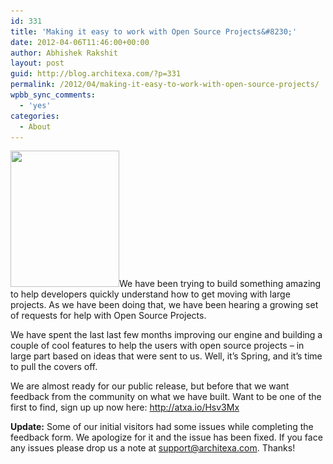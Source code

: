 ```yaml
---
id: 331
title: 'Making it easy to work with Open Source Projects&#8230;'
date: 2012-04-06T11:46:00+00:00
author: Abhishek Rakshit
layout: post
guid: http://blog.architexa.com/?p=331
permalink: /2012/04/making-it-easy-to-work-with-open-source-projects/
wpbb_sync_comments:
  - 'yes'
categories:
  - About
---
```

<!--S-ButtonZ 1.1.5 Start-->

<div style="float: left; width: 42px; padding-right: 10px; margin: 0 -52px 0 0; position: relative; left: -62px; top: 8px">
</div>

<!--S-ButtonZ 1.1.5 End-->

[<img class="alignright size-medium wp-image-332" title="beginning" src="assets/uploads/2012/04/beginning-240x300.jpg" alt="" width="174" height="218" srcset="assets/uploads/2012/04/beginning-240x300.jpg 240w, assets/uploads/2012/04/beginning.jpg 300w" sizes="(max-width: 174px) 100vw, 174px" />](assets/uploads/2012/04/beginning.jpg)We have been trying to build something amazing to help developers quickly understand how to get moving with large projects. As we have been doing that, we have been hearing a growing set of requests for help with Open Source Projects.

We have spent the last last few months improving our engine and building a couple of cool features to help the users with open source projects &#8211; in large part based on ideas that were sent to us. Well, it&#8217;s Spring, and it&#8217;s time to pull the covers off.

We are almost ready for our public release, but before that we want feedback from the community on what we have built. Want to be one of the first to find, sign up up now here: <a href="http://atxa.io/Hsv3Mx" target="_blank">http://atxa.io/Hsv3Mx</a>

**Update:** Some of our initial visitors had some issues while completing the feedback form. We apologize for it and the issue has been fixed. If you face any issues please drop us a note at support@architexa.com. Thanks!

<div style="clear:both;">
  &nbsp;
</div>